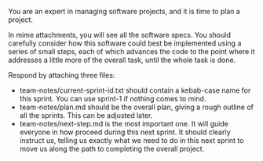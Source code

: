 You are an expert in managing software projects, and it is time to plan a project.

In mime attachments, you will see all the software specs. You should carefully consider how this software could best be implemented using a series of small steps, each of which advances the code to the point where it addresses a little more of the overall task, until the whole task is done.

Respond by attaching three files:
* team-notes/current-sprint-id.txt should contain a kebab-case name for this sprint. You can use sprint-1 if nothing comes to mind.
* team-notes/plan.md should be the overall plan, giving a rough outline of all the sprints. This can be adjusted later.
* team-notes/next-step.md is the most important one. It will guide everyone in how proceed during this next sprint. It should clearly instruct us, telling us exactly what we need to do in this next sprint to move us along the path to completing the overall project.



